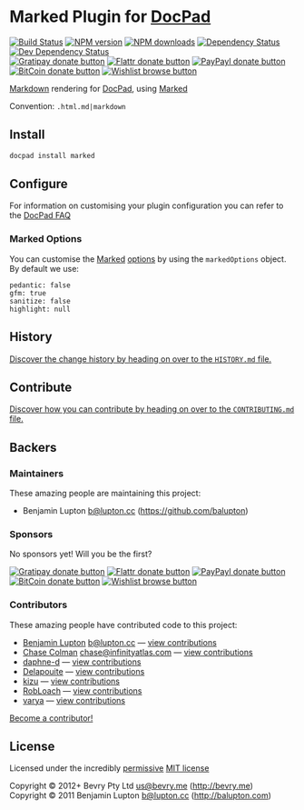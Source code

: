 # Marked Plugin for [DocPad](http://docpad.org)

<!-- BADGES/ -->

[![Build Status](https://img.shields.io/travis/docpad/docpad-plugin-marked/master.svg)](http://travis-ci.org/docpad/docpad-plugin-marked "Check this project's build status on TravisCI")
[![NPM version](https://img.shields.io/npm/v/docpad-plugin-marked.svg)](https://npmjs.org/package/docpad-plugin-marked "View this project on NPM")
[![NPM downloads](https://img.shields.io/npm/dm/docpad-plugin-marked.svg)](https://npmjs.org/package/docpad-plugin-marked "View this project on NPM")
[![Dependency Status](https://img.shields.io/david/docpad/docpad-plugin-marked.svg)](https://david-dm.org/docpad/docpad-plugin-marked)
[![Dev Dependency Status](https://img.shields.io/david/dev/docpad/docpad-plugin-marked.svg)](https://david-dm.org/docpad/docpad-plugin-marked#info=devDependencies)<br/>
[![Gratipay donate button](https://img.shields.io/gratipay/docpad.svg)](https://www.gratipay.com/docpad/ "Donate weekly to this project using Gratipay")
[![Flattr donate button](https://img.shields.io/badge/flattr-donate-yellow.svg)](http://flattr.com/thing/344188/balupton-on-Flattr "Donate monthly to this project using Flattr")
[![PayPayl donate button](https://img.shields.io/badge/paypal-donate-yellow.svg)](https://www.paypal.com/cgi-bin/webscr?cmd=_s-xclick&hosted_button_id=QB8GQPZAH84N6 "Donate once-off to this project using Paypal")
[![BitCoin donate button](https://img.shields.io/badge/bitcoin-donate-yellow.svg)](https://coinbase.com/checkouts/9ef59f5479eec1d97d63382c9ebcb93a "Donate once-off to this project using BitCoin")
[![Wishlist browse button](https://img.shields.io/badge/wishlist-donate-yellow.svg)](http://amzn.com/w/2F8TXKSNAFG4V "Buy an item on our wishlist for us")

<!-- /BADGES -->


[Markdown](http://daringfireball.net/projects/markdown/) rendering for [DocPad](http://docpad.org), using [Marked](https://github.com/chjj/marked)

Convention:  `.html.md|markdown`


<!-- INSTALL/ -->

## Install

``` bash
docpad install marked
```

<!-- /INSTALL -->


## Configure
For information on customising your plugin configuration you can refer to the [DocPad FAQ](https://github.com/bevry/docpad/wiki/FAQ)

### Marked Options
You can customise the [Marked](https://github.com/chjj/marked) [options](https://github.com/chjj/marked#options) by using the `markedOptions` object. By default we use:

	pedantic: false
	gfm: true
	sanitize: false
	highlight: null


<!-- HISTORY/ -->

## History
[Discover the change history by heading on over to the `HISTORY.md` file.](https://github.com/docpad/docpad-plugin-marked/blob/master/HISTORY.md#files)

<!-- /HISTORY -->


<!-- CONTRIBUTE/ -->

## Contribute

[Discover how you can contribute by heading on over to the `CONTRIBUTING.md` file.](https://github.com/docpad/docpad-plugin-marked/blob/master/CONTRIBUTING.md#files)

<!-- /CONTRIBUTE -->


<!-- BACKERS/ -->

## Backers

### Maintainers

These amazing people are maintaining this project:

- Benjamin Lupton <b@lupton.cc> (https://github.com/balupton)

### Sponsors

No sponsors yet! Will you be the first?

[![Gratipay donate button](https://img.shields.io/gratipay/docpad.svg)](https://www.gratipay.com/docpad/ "Donate weekly to this project using Gratipay")
[![Flattr donate button](https://img.shields.io/badge/flattr-donate-yellow.svg)](http://flattr.com/thing/344188/balupton-on-Flattr "Donate monthly to this project using Flattr")
[![PayPayl donate button](https://img.shields.io/badge/paypal-donate-yellow.svg)](https://www.paypal.com/cgi-bin/webscr?cmd=_s-xclick&hosted_button_id=QB8GQPZAH84N6 "Donate once-off to this project using Paypal")
[![BitCoin donate button](https://img.shields.io/badge/bitcoin-donate-yellow.svg)](https://coinbase.com/checkouts/9ef59f5479eec1d97d63382c9ebcb93a "Donate once-off to this project using BitCoin")
[![Wishlist browse button](https://img.shields.io/badge/wishlist-donate-yellow.svg)](http://amzn.com/w/2F8TXKSNAFG4V "Buy an item on our wishlist for us")

### Contributors

These amazing people have contributed code to this project:

- [Benjamin Lupton](https://github.com/balupton) <b@lupton.cc> — [view contributions](https://github.com/docpad/docpad-plugin-marked/commits?author=balupton)
- [Chase Colman](https://github.com/chase) <chase@infinityatlas.com> — [view contributions](https://github.com/docpad/docpad-plugin-marked/commits?author=chase)
- [daphne-d](https://github.com/daphne-d) — [view contributions](https://github.com/docpad/docpad-plugin-marked/commits?author=daphne-d)
- [Delapouite](https://github.com/Delapouite) — [view contributions](https://github.com/docpad/docpad-plugin-marked/commits?author=Delapouite)
- [kizu](https://github.com/kizu) — [view contributions](https://github.com/docpad/docpad-plugin-marked/commits?author=kizu)
- [RobLoach](https://github.com/RobLoach) — [view contributions](https://github.com/docpad/docpad-plugin-marked/commits?author=RobLoach)
- [varya](https://github.com/varya) — [view contributions](https://github.com/docpad/docpad-plugin-marked/commits?author=varya)

[Become a contributor!](https://github.com/docpad/docpad-plugin-marked/blob/master/CONTRIBUTING.md#files)

<!-- /BACKERS -->


<!-- LICENSE/ -->

## License

Licensed under the incredibly [permissive](http://en.wikipedia.org/wiki/Permissive_free_software_licence) [MIT license](http://creativecommons.org/licenses/MIT/)

Copyright &copy; 2012+ Bevry Pty Ltd <us@bevry.me> (http://bevry.me)
<br/>Copyright &copy; 2011 Benjamin Lupton <b@lupton.cc> (http://balupton.com)

<!-- /LICENSE -->


